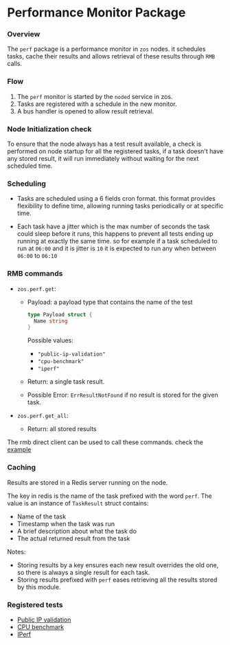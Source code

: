 # Performance Monitor Package

### Overview

The `perf` package is a performance monitor in `zos` nodes. it schedules tasks, cache their results and allows retrieval of these results through `RMB` calls.

### Flow

1. The `perf` monitor is started by the `noded` service in zos.
2. Tasks are registered with a schedule in the new monitor.
3. A bus handler is opened to allow result retrieval.

### Node Initialization check

To ensure that the node always has a test result available, a check is performed on node startup for all the registered tasks, if a task doesn't have any stored result, it will run immediately without waiting for the next scheduled time.

### Scheduling

- Tasks are scheduled using a 6 fields cron format. this format provides flexibility to define time, allowing running tasks periodically or at specific time.

- Each task have a jitter which is the max number of seconds the task could sleep before it runs, this happens to prevent all tests ending up running at exactly the same time. so for example if a task scheduled to run at `06:00` and it is jitter is `10` it is expected to run any when between `06:00` to `06:10`

### RMB commands

- `zos.perf.get`:

  - Payload: a payload type that contains the name of the test

    ```go
    type Payload struct {
      Name string
    }
    ```

    Possible values:

    - `"public-ip-validation"`
    - `"cpu-benchmark"`
    - `"iperf"`

  - Return: a single task result.

  - Possible Error: `ErrResultNotFound` if no result is stored for the given task.

- `zos.perf.get_all`:

  - Return: all stored results

The rmb direct client can be used to call these commands. check the [example](https://github.com/threefoldtech/tfgrid-sdk-go/blob/development/rmb-sdk-go/examples/client_rpc/main.go)

### Caching

Results are stored in a Redis server running on the node.

The key in redis is the name of the task prefixed with the word `perf`.
The value is an instance of `TaskResult` struct contains:

- Name of the task
- Timestamp when the task was run
- A brief description about what the task do
- The actual returned result from the task

Notes:

- Storing results by a key ensures each new result overrides the old one, so there is always a single result for each task.
- Storing results prefixed with `perf` eases retrieving all the results stored by this module.

### Registered tests

- [Public IP validation](./publicips.md)
- [CPU benchmark](./cpubench.md)
- [IPerf](./iperf.md)
